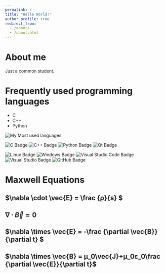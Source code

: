 ```yaml
---
permalink: /
title: "Hello World!"
author_profile: true
redirect_from: 
  - /about/
  - /about.html
---
```


About me
======
Just a common student.

Frequently used programming languages
======
* C
* C++
* Python

![My Most used languages](https://github-readme-stats.vercel.app/api/top-langs/?username=Vann-Isaac-Hwang&layout=compact&hide_border=true&langs_count=10)

<!--  skill badge 技能徽章 -->
![C Badge](https://img.shields.io/badge/C-A8B9CC?logo=c&logoColor=fff&style=flat)
![C++ Badge](https://img.shields.io/badge/C%2B%2B-00599C?logo=cplusplus&logoColor=fff&style=flat)
![Python Badge](https://img.shields.io/badge/Python-3776AB?logo=python&logoColor=fff&style=flat)
![Qt Badge](https://img.shields.io/badge/Qt-41CD52?logo=qt&logoColor=fff&style=flat)

![Linux Badge](https://img.shields.io/badge/Linux-FCC624?logo=linux&logoColor=000&style=flat)
![Windows Badge](https://img.shields.io/badge/Windows-0078D6?logo=windows&logoColor=fff&style=flat)
![Visual Studio Code Badge](https://img.shields.io/badge/Visual%20Studio%20Code-007ACC?logo=visualstudiocode&logoColor=fff&style=flat)
![Visual Studio Badge](https://img.shields.io/badge/Visual%20Studio-5C2D91?logo=visualstudio&logoColor=fff&style=flat)
![GitHub Badge](https://img.shields.io/badge/GitHub-181717?logo=github&logoColor=fff&style=flat)

# **Maxwell Equations**
## $\nabla \cdot \vec{E} = \frac {ρ}{s} $
## $\nabla \cdot \vec{B} = 0$
## $\nabla \times \vec{E} = -\frac {\partial \vec{B}}{\partial t} $
## $\nabla \times \vec{B} = μ_0\vec{J}+μ_0ε_0\frac {\partial \vec{E}}{\partial t}$

<!--
For more info
------
[Blank]
-->
